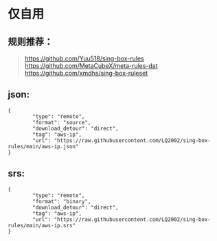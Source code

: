 # 仅自用

## 规则推荐：
> https://github.com/Yuu518/sing-box-rules  
> https://github.com/MetaCubeX/meta-rules-dat  
> https://github.com/xmdhs/sing-box-ruleset

## json:
```
{
        "type": "remote",
        "format": "source",
        "download_detour": "direct",
        "tag": "aws-ip",
        "url": "https://raw.githubusercontent.com/LQ2002/sing-box-rules/main/aws-ip.json"
}
```
## srs:
```
{
        "type": "remote",
        "format": "binary",
        "download_detour": "direct",
        "tag": "aws-ip",
        "url": "https://raw.githubusercontent.com/LQ2002/sing-box-rules/main/aws-ip.srs"
}
```
